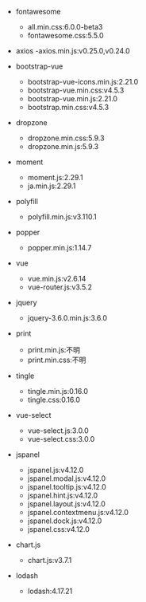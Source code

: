 - fontawesome
   - all.min.css:6.0.0-beta3
   - fontawesome.css:5.5.0

- axios
   -axios.min.js:v0.25.0,v0.24.0

- bootstrap-vue
   - bootstrap-vue-icons.min.js:2.21.0
   - bootstrap-vue.min.css:v4.5.3
   - bootstrap-vue.min.js:2.21.0
   - bootstrap.min.css:v4.5.3

- dropzone
   - dropzone.min.css:5.9.3
   - dropzone.min.js:5.9.3

- moment
   - moment.js:2.29.1
   - ja.min.js:2.29.1

- polyfill
   - polyfill.min.js:v3.110.1

- popper
   - popper.min.js:1.14.7

- vue
   - vue.min.js:v2.6.14
   - vue-router.js:v3.5.2

- jquery
   - jquery-3.6.0.min.js:3.6.0

- print
   - print.min.js:不明
   - print.min.css:不明

- tingle
   - tingle.min.js:0.16.0
   - tingle.css:0.16.0

- vue-select
   - vue-select.js:3.0.0
   - vue-select.css:3.0.0

- jspanel
   - jspanel.js:v4.12.0
   - jspanel.modal.js:v4.12.0
   - jspanel.tooltip.js:v4.12.0
   - jspanel.hint.js:v4.12.0
   - jspanel.layout.js:v4.12.0
   - jspanel.contextmenu.js:v4.12.0
   - jspanel.dock.js:v4.12.0
   - jspanel.css:v4.12.0

- chart.js
   - chart.js:v3.7.1

- lodash
   - lodash:4.17.21
